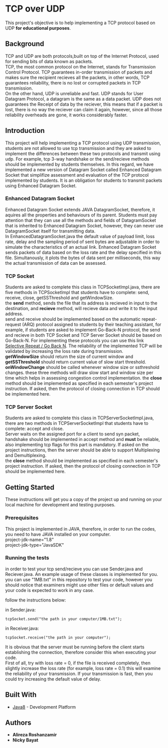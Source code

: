 # TCP over UDP
This project's objective is to help implementing a TCP protocol based on UDP **for educational purposes**.<br />

## Background
TCP and UDP are both protocols,built on top of the Internet Protocol, used for sending bits of data known as packets.<br />
TCP, the most common protocol on the Internet, stands for Transmission Control Protocol. TCP guarantees in-order transmission of packets and makes sure the recipient recieves all the packets, in other words, TCP guarantees reliability, there is no lost or corrupted packets in TCP transmission.<br />
On the other hand, UDP is unreliable and fast. UDP stands for User Datagram Protocol, a datagram is the same as a data packet. UDP does not guarantees the Receipt of data by the reciever, this means that if a packet is lost, there is no way the reciever can claim it again, however, since all those reliability overheads are gone, it works considerably faster.<br />
## Introduction
This project will help implementing a TCP protocol using UDP transmission, students are not allowed to use tcp transmission and they are asked to implement the differences between these two protocols and transmit using udp. For example, tcp 3-way handshake or the send/recieve methods should be implemented by students themselves. In this regard, we have implemented a new version of Datagram Socket called Enhanced Datagram Socket that simplifize assessment and evaluation of the TCP protocol implemented by students. It is an obligation for students to transmit packets using Enhanced Datagram Socket.

### Enhanced Datagram Socket
Enhanced Datagram Socket extends JAVA DatagramSocket, therefore, it aquires all the properties and behaviours of its parent. Students must pay attention that they can use all the methods and fields of DatagramSocket that is inherited to Enhanced Datagram Socket, however, they can never use DatagramSocket itself for transmitting data.<br />
In EnhancedDatagramSocket.java the default value of payload limit, loss rate, delay and the sampling period of sent bytes are adjustable in order to simulate the characteristics of an actual link. Enhanced Datagram Socket sends packets of data based on the loss rate and the delay specified in this file. Simultanously, it plots the bytes of data sent per milliseconds, this way the actual transmission of data can be assessed.

### TCP Socket
Students are asked to complete this class in TCPSocketImpl.java, there are five methods in TCPSocketImpl that students have to complete: send, receive, close, getSSThreshold and getWindowSize.<br />
the **send** method, sends the file that its address is recieved in input to the destination, and **recieve** method, will recieve data and write it to the input address.<br />
send and receive should be implemented based on the automatic repeat-request (ARQ) protocol assigned to students by their teaching assistant, for example, if students are asked to implement Go-Back-N protocol, the send and recieve in both TCP Socket and TCP Server Socket should be based on Go-Back-N. For implementing these protocols you can use this link [Selective Repeat / Go Back N](http://www.ccs-labs.org/teaching/rn/animations/gbn_sr/). The reliability of the implemented TCP will be validated by increasing the loss rate during transmission.<br />
**getWindowSize** should return the size of current window and **getSSThreshold** should return current value of slow start threshold. **onWindowChange** should be called whenever window size or ssthreshold changes. these three methods will draw slow start and window size per time which helps in assessing congestion control implementation.
the **close** method should be implemented as specified in each semester's project instruction. If asked, then the protocol of closing connection in TCP should be implemented here.

### TCP Server Socket
Students are asked to complete this class in TCPServerSocketImpl.java, there are two methods in TCPServerSocketImpl that students have to complete: accept and close.<br />
Server waits on the assigned port for a client to send syn packet, handshake should be implemented in accept method and **must** be reliable, also implementing tcp flags for this part is mandatory. If asked on the project instructions, then the server should be able to support Multiplexing and Demultiplexing.<br />
the **close** method should be implemented as specified in each semester's project instruction. If asked, then the protocol of closing connection in TCP should be implemented here.

## Getting Started

These instructions will get you a copy of the project up and running on your local machine for development and testing purposes.

### Prerequisites

This project is implemented in JAVA, therefore, in order to run the codes, you need to have JAVA installed on your computer.<br />
project-jdk-name="1.8" <br />
project-jdk-type="JavaSDK" <br />

### Running the tests

in order to test your tcp send/recieve you can use Sender.java and Reciever.java. An example usage of these classes is implemented for you. you can use "1MB.txt" in this repository to test your code, however you should notice that examiners might use other files or default values and your code is expected to work in any case. <br />

follow the instructions below:<br />

in Sender.java:
```
tcpSocket.send("the path in your computer/1MB.txt");
```
in Receiver.java:
```
tcpSocket.receive("the path in your computer");
```
It is obvious that the server must be running before the client starts establishing the connection, therefore consider this when executing your code.<br />
First of all, try with loss rate = 0, if the file is received completely, then slightly increase the loss rate  (for example, loss rate = 0.1) this will examine the reliability of your transmission. If your transmission is fast, then you could try increasing the default value of delay.<br />



## Built With

* [Java8](https://www.oracle.com/technetwork/java/javase/overview/java8-2100321.html/) - Development Platform


## Authors

* **Alireza  Roshanzamir**
* **Nicky Bayat**

